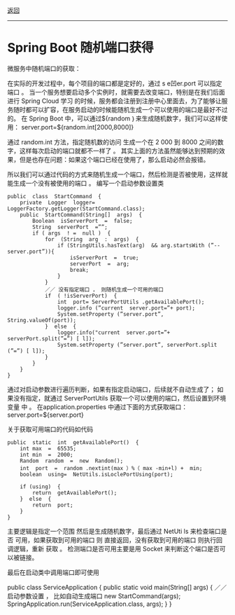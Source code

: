 <p>
<a href="#" onclick="refreshContent('springboot')">返回</a>
</p>

---

# Spring Boot 随机端口获得

微服务中随机端口的获取：

在实际的开发过程中，每个项目的端口都是定好的，通过 s e凹er.port 可以指定端口 。 当一个服务想要启动多个实例时，就需要去改变端口，特别是在我们后面进行 Spring Cloud 学习
的时候，服务都会注册到注册中心里面去，为了能够让服务随时都可以扩容，在服务启动的时候能随机生成一个可以使用的端口是最好不过的。 在 Spring Boot 中，可以通过${random ｝来生成随机数字，我们可以这样使用：
server.port=${random.int[2000,8000]}

通过 random.int 方法，指定随机数的访问 生成一个在 2 000 到 8000 之间的数字，这样每次启动的端口就都不一样了 。 其实上面的方法虽然能够达到预期的效果，但是也存在问题：如果这个端口已经在使用了，那么启动必然会报错。

所以我们可以通过代码的方式来随机生成一个端口，然后检测是否被使用，这样就能生成一个没有被使用的端口 。 编写一个启动参数设置类

    public  class  StartCommand  {
        private  Logger  logger=  LoggerFactory.getLogger(StartCommand.class);
        public  StartCommand(String[]  args)  {
            Boolean  isServerPort  =  false;
            String  serverPort  =””;
            if ( args  ! =  null )  {
                for  (String  arg  :  args)  {
                    if (StringUtils.hasText(arg)  && arg.startsWith (”--server.port”)){
                        isServerPort  =  true;
                        serverPort  =  arg;
                        break;
                    }
                }
                ／／ 没有指定端口 ， 则随机生成一个可用的端口
                if  ( !isServerPort)  {
                    int  port= ServerPortUtils .getAvailablePort();
                    logger.info (”current  server.port=”+ port);
                    System.setProperty (”server.port”, String.valueOf(port));
                }  else  {
                    logger.info("current  server.port=”+  serverPort.split(”=”) [ l]);
                    System.setProperty (”server.port”, serverPort.split (”=”) [ l]);  
                }
            }
        }
    }      

通过对启动参数进行遍历判断，如果有指定启动端口，后续就不自动生成了； 如果没有指定，就通过 ServerPortUtils 获取一个可以使用的端口，然后设置到环境变量 中 。 在application.properties
中通过下面的方式获取端口： server.port=${server.port}

关于获取可用端口的代码如代码

    public  static  int  getAvailablePort()  {
        int max  =  65535;
        int min  =  2000;
        Random  random  =  new  Random();
        int  port  =  random .nextint(max ）%（ max -min+l) +  min;
        boolean  using=  NetUtils.isLoclePortUsing(port);
        
        if (using)  { 
            return  getAvailablePort(); 
        }  else  { 
            return  port; 
        }
    }

主要逻辑是指定一个范围 然后是生成随机数字，最后通过 NetUti ls 来检查端口是否 可用，如果获取到可用的端口 则 直接返回，没有获取到可用的端口 则执行回调逻辑，重新 获取 。 检测端口是否可用主要是用 Socket
来判断这个端口是否可以被链接。

最后在启动类中调用端口即可使用

public class ServiceApplication { 
    public static void main(String[]  args)  { 
        ／／ 启动参数设置 ， 比如自动生成端口 
        new StartCommand(args); 
        SpringApplication.run(ServiceApplication.class, args); 
    }
}
